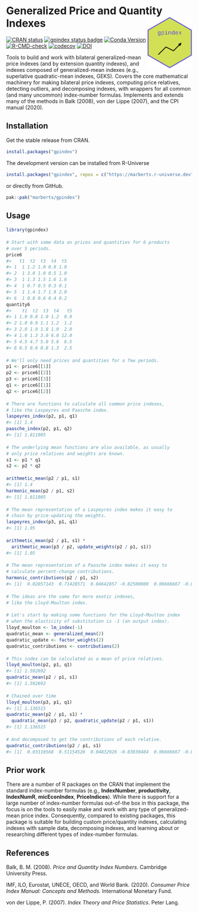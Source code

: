
<!-- README.md is generated from README.Rmd. Please edit that file. -->

# Generalized Price and Quantity Indexes <a href="https://marberts.github.io/gpindex/"><img src="man/figures/logo.png" align="right" height="139" alt="gpindex website" /></a>

<!-- badges: start -->

[![CRAN
status](https://www.r-pkg.org/badges/version/gpindex)](https://cran.r-project.org/package=gpindex)
[![gpindex status
badge](https://marberts.r-universe.dev/badges/gpindex)](https://marberts.r-universe.dev/gpindex)
[![Conda
Version](https://img.shields.io/conda/vn/conda-forge/r-gpindex.svg)](https://anaconda.org/conda-forge/r-gpindex)
[![R-CMD-check](https://github.com/marberts/gpindex/workflows/R-CMD-check/badge.svg)](https://github.com/marberts/gpindex/actions)
[![codecov](https://codecov.io/gh/marberts/gpindex/graph/badge.svg?token=TL7V9QO0BH)](https://app.codecov.io/gh/marberts/gpindex)
[![DOI](https://zenodo.org/badge/261861375.svg)](https://zenodo.org/doi/10.5281/zenodo.10097742)
<!-- badges: end -->

Tools to build and work with bilateral generalized-mean price indexes
(and by extension quantity indexes), and indexes composed of
generalized-mean indexes (e.g., superlative quadratic-mean indexes,
GEKS). Covers the core mathematical machinery for making bilateral price
indexes, computing price relatives, detecting outliers, and decomposing
indexes, with wrappers for all common (and many uncommon) index-number
formulas. Implements and extends many of the methods in Balk (2008), von
der Lippe (2007), and the CPI manual (2020).

## Installation

Get the stable release from CRAN.

``` r
install.packages("gpindex")
```

The development version can be installed from R-Universe

``` r
install.packages("gpindex", repos = c("https://marberts.r-universe.dev", "https://cloud.r-project.org"))
```

or directly from GitHub.

``` r
pak::pak("marberts/gpindex")
```

## Usage

``` r
library(gpindex)

# Start with some data on prices and quantities for 6 products
# over 5 periods.
price6
#>   t1  t2  t3  t4  t5
#> 1  1 1.2 1.0 0.8 1.0
#> 2  1 3.0 1.0 0.5 1.0
#> 3  1 1.3 1.5 1.6 1.6
#> 4  1 0.7 0.5 0.3 0.1
#> 5  1 1.4 1.7 1.9 2.0
#> 6  1 0.8 0.6 0.4 0.2
quantity6
#>    t1  t2  t3  t4   t5
#> 1 1.0 0.8 1.0 1.2  0.9
#> 2 1.0 0.9 1.1 1.2  1.2
#> 3 2.0 1.9 1.8 1.9  2.0
#> 4 1.0 1.3 3.0 6.0 12.0
#> 5 4.5 4.7 5.0 5.6  6.5
#> 6 0.5 0.6 0.8 1.3  2.5

# We'll only need prices and quantities for a few periods.
p1 <- price6[[1]]
p2 <- price6[[2]]
p3 <- price6[[3]]
q1 <- price6[[1]]
q2 <- price6[[2]]

# There are functions to calculate all common price indexes,
# like the Laspeyres and Paasche index.
laspeyres_index(p2, p1, q1)
#> [1] 1.4
paasche_index(p2, p1, q2)
#> [1] 1.811905

# The underlying mean functions are also available, as usually
# only price relatives and weights are known.
s1 <- p1 * q1
s2 <- p2 * q2

arithmetic_mean(p2 / p1, s1)
#> [1] 1.4
harmonic_mean(p2 / p1, s2)
#> [1] 1.811905

# The mean representation of a Laspeyres index makes it easy to
# chain by price-updating the weights.
laspeyres_index(p3, p1, q1)
#> [1] 1.05

arithmetic_mean(p2 / p1, s1) *
  arithmetic_mean(p3 / p2, update_weights(p2 / p1, s1))
#> [1] 1.05

# The mean representation of a Paasche index makes it easy to
# calculate percent-change contributions.
harmonic_contributions(p2 / p1, s2)
#> [1]  0.02857143  0.71428571  0.04642857 -0.02500000  0.06666667 -0.01904762

# The ideas are the same for more exotic indexes,
# like the Lloyd-Moulton index.

# Let's start by making some functions for the Lloyd-Moulton index
# when the elasticity of substitution is -1 (an output index).
lloyd_moulton <- lm_index(-1)
quadratic_mean <- generalized_mean(2)
quadratic_update <- factor_weights(2)
quadratic_contributions <- contributions(2)

# This index can be calculated as a mean of price relatives.
lloyd_moulton(p2, p1, q1)
#> [1] 1.592692
quadratic_mean(p2 / p1, s1)
#> [1] 1.592692

# Chained over time
lloyd_moulton(p3, p1, q1)
#> [1] 1.136515
quadratic_mean(p2 / p1, s1) *
  quadratic_mean(p3 / p2, quadratic_update(p2 / p1, s1))
#> [1] 1.136515

# And decomposed to get the contributions of each relative.
quadratic_contributions(p2 / p1, s1)
#> [1]  0.03110568  0.51154526  0.04832926 -0.03830484  0.06666667 -0.02665039
```

## Prior work

There are a number of R packages on the CRAN that implement the standard
index-number formulas (e.g., **IndexNumber**, **productivity**,
**IndexNumR**, **micEconIndex**, **PriceIndices**). While there is
support for a large number of index-number formulas out-of-the box in
this package, the focus is on the tools to easily make and work with any
type of generalized-mean price index. Consequently, compared to existing
packages, this package is suitable for building custom price/quantity
indexes, calculating indexes with sample data, decomposing indexes, and
learning about or researching different types of index-number formulas.

## References

Balk, B. M. (2008). *Price and Quantity Index Numbers*. Cambridge
University Press.

IMF, ILO, Eurostat, UNECE, OECD, and World Bank. (2020). *Consumer Price
Index Manual: Concepts and Methods*. International Monetary Fund.

von der Lippe, P. (2007). *Index Theory and Price Statistics*. Peter
Lang.
